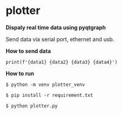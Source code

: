 # plotter
**Dispaly real time data using pyqtgraph**

Send data via serial port, ethernet and usb.


**How to send data**

`print(f'{data1} {data2} {data3} {data4}')`


**How to run**

`$ python -m venv plotter_venv`

`$ pip install -r requirement.txt`

`$ python plotter.py`

